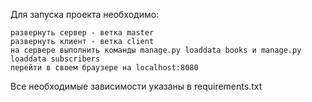 Для запуска проекта необходимо:

    развернуть сервер - ветка master
    развернуть клиент - ветка client
    на сервере выполнить команды manage.py loaddata books и manage.py loaddata subscribers
    перейти в своем браузере на localhost:8080

Все необходимые зависимости указаны в requirements.txt
